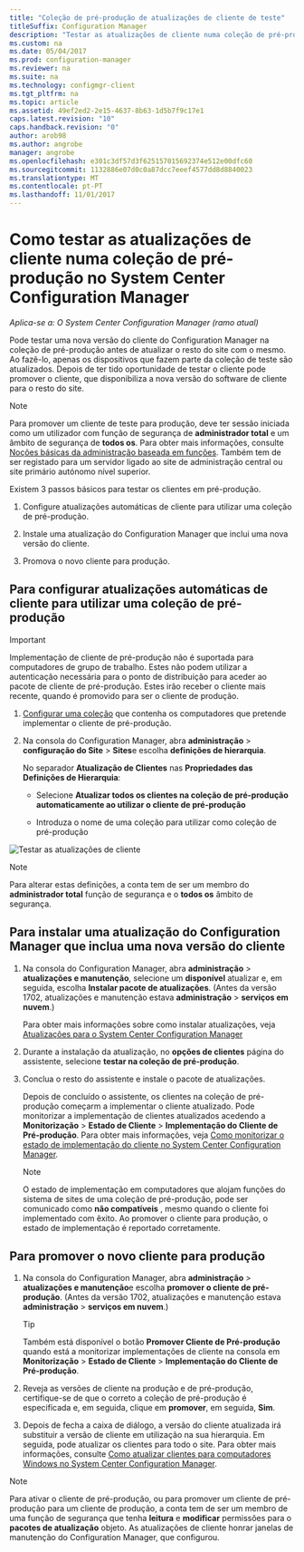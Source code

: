 ```yaml
---
title: "Coleção de pré-produção de atualizações de cliente de teste"
titleSuffix: Configuration Manager
description: "Testar as atualizações de cliente numa coleção de pré-produção no System Center Configuration Manager."
ms.custom: na
ms.date: 05/04/2017
ms.prod: configuration-manager
ms.reviewer: na
ms.suite: na
ms.technology: configmgr-client
ms.tgt_pltfrm: na
ms.topic: article
ms.assetid: 49ef2ed2-2e15-4637-8b63-1d5b7f9c17e1
caps.latest.revision: "10"
caps.handback.revision: "0"
author: arob98
ms.author: angrobe
manager: angrobe
ms.openlocfilehash: e301c3df57d3f625157015692374e512e00dfc60
ms.sourcegitcommit: 1132886e07d0c0a87dcc7eeef4577dd8d8840023
ms.translationtype: MT
ms.contentlocale: pt-PT
ms.lasthandoff: 11/01/2017
---
```

# <a name="how-to-test-client-upgrades-in-a-pre-production-collection-in-system-center-configuration-manager"></a>Como testar as atualizações de cliente numa coleção de pré-produção no System Center Configuration Manager

*Aplica-se a: O System Center Configuration Manager (ramo atual)*

Pode testar uma nova versão do cliente do Configuration Manager na coleção de pré-produção antes de atualizar o resto do site com o mesmo.  Ao fazê-lo, apenas os dispositivos que fazem parte da coleção de teste são atualizados. Depois de ter tido oportunidade de testar o cliente pode promover o cliente, que disponibiliza a nova versão do software de cliente para o resto do site.

> [!NOTE]
> Para promover um cliente de teste para produção, deve ter sessão iniciada como um utilizador com função de segurança de **administrador total** e um âmbito de segurança de **todos os**. Para obter mais informações, consulte [Noções básicas da administração baseada em funções](/sccm/core/understand/fundamentals-of-role-based-administration). Também tem de ser registado para um servidor ligado ao site de administração central ou site primário autónomo nível superior.

 Existem 3 passos básicos para testar os clientes em pré-produção.  

1.  Configure atualizações automáticas de cliente para utilizar uma coleção de pré-produção.  

2.  Instale uma atualização do Configuration Manager que inclui uma nova versão do cliente.  

3.  Promova o novo cliente para produção.  

##  <a name="to-configure-automatic-client-upgrades-to-use-a-pre-production-collection"></a>Para configurar atualizações automáticas de cliente para utilizar uma coleção de pré-produção  
> [!IMPORTANT]
> Implementação de cliente de pré-produção não é suportada para computadores de grupo de trabalho. Estes não podem utilizar a autenticação necessária para o ponto de distribuição para aceder ao pacote de cliente de pré-produção.  Estes irão receber o cliente mais recente, quando é promovido para ser o cliente de produção.

1. [Configurar uma coleção](..\collections\create-collections.md) que contenha os computadores que pretende implementar o cliente de pré-produção.   

1.  Na consola do Configuration Manager, abra **administração** > **configuração do Site** > **Sites**e escolha **definições de hierarquia**.  

     No separador **Atualização de Clientes** nas **Propriedades das Definições de Hierarquia**:  

    -   Selecione **Atualizar todos os clientes na coleção de pré-produção automaticamente ao utilizar o cliente de pré-produção**  

    -   Introduza o nome de uma coleção para utilizar como coleção de pré-produção  

![Testar as atualizações de cliente](media/test-client-upgrades.png)

>[!NOTE]
>Para alterar estas definições, a conta tem de ser um membro do **administrador total** função de segurança e o **todos os** âmbito de segurança.


##  <a name="to-install-a-configuration-manager-update-that-includes-a-new-version-of-the-client"></a>Para instalar uma atualização do Configuration Manager que inclua uma nova versão do cliente  

1.  Na consola do Configuration Manager, abra **administração** > **atualizações e manutenção**, selecione um **disponível** atualizar e, em seguida, escolha **Instalar pacote de atualizações**. (Antes da versão 1702, atualizações e manutenção estava **administração** > **serviços em nuvem**.)

     Para obter mais informações sobre como instalar atualizações, veja [Atualizações para o System Center Configuration Manager](../../../../core/servers/manage/updates.md)  

2.  Durante a instalação da atualização, no **opções de clientes** página do assistente, selecione **testar na coleção de pré-produção**.  

3.  Conclua o resto do assistente e instale o pacote de atualizações.  

     Depois de concluído o assistente, os clientes na coleção de pré-produção começarm a implementar o cliente atualizado. Pode monitorizar a implementação de clientes atualizados acedendo a **Monitorização** > **Estado de Cliente** > **Implementação do Cliente de Pré-produção**. Para obter mais informações, veja [Como monitorizar o estado de implementação do cliente no System Center Configuration Manager](../../../../core/clients/deploy/monitor-client-deployment-status.md).

    > [!NOTE]
    > O estado de implementação em computadores que alojam funções do sistema de sites de uma coleção de pré-produção, pode ser comunicado como **não compatíveis** , mesmo quando o cliente foi implementado com êxito. Ao promover o cliente para produção, o estado de implementação é reportado corretamente.

##  <a name="to-promote-the-new-client-to-production"></a>Para promover o novo cliente para produção  

1.  Na consola do Configuration Manager, abra **administração** > **atualizações e manutenção**e escolha **promover o cliente de pré-produção**. (Antes da versão 1702, atualizações e manutenção estava **administração** > **serviços em nuvem**.)

    > [!TIP]
    > Também está disponível o botão **Promover Cliente de Pré-produção** quando está a monitorizar implementações de cliente na consola em **Monitorização** > **Estado de Cliente** > **Implementação do Cliente de Pré-produção**.

2.  Reveja as versões de cliente na produção e de pré-produção, certifique-se de que o correto a coleção de pré-produção é especificada e, em seguida, clique em **promover**, em seguida, **Sim**.  

3.  Depois de fecha a caixa de diálogo, a versão do cliente atualizada irá substituir a versão de cliente em utilização na sua hierarquia. Em seguida, pode atualizar os clientes para todo o site. Para obter mais informações, consulte [Como atualizar clientes para computadores Windows no System Center Configuration Manager](../../../../core/clients/manage/upgrade/upgrade-clients-for-windows-computers.md).  

>[!NOTE]
>Para ativar o cliente de pré-produção, ou para promover um cliente de pré-produção para um cliente de produção, a conta tem de ser um membro de uma função de segurança que tenha **leitura** e **modificar** permissões para o **pacotes de atualização** objeto.
>As atualizações de cliente honrar janelas de manutenção do Configuration Manager, que configurou.
